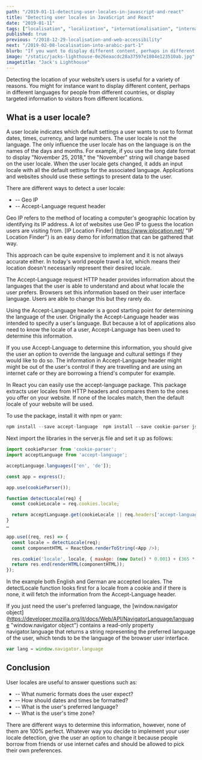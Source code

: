 ```yaml
---
path: "/2019-01-11-detecting-user-locales-in-javascript-and-react"
title: "Detecting user locales in JavaScript and React"
date: "2019-01-11"
tags: ["localisation", "localization", "internationalisation", "internationalization", "translation", "globalisation", "globalization", "react", "user locales"]
published: true
previous: "/2018-12-29-localisation-and-web-accessibility"
next: "/2019-02-08-localisation-into-arabic-part-1"
blurb: "If you want to display different content, perhaps in different languages for people from different countries, or display targeted information to visitors from different locations you need to detect the user locale. Read on to find out how."
image: "/static/jacks-lighthouse-0e26eaacdc28a37597e1804e123510ab.jpg"
imagetitle: "Jack's Lighthouse"
---
```


Detecting the location of your website’s users is useful for a variety of reasons. You might for instance want to display different content, perhaps in different languages for people from different countries, or display targeted information to visitors from different locations.

## What is a user locale?

A user locale indicates which default settings a user wants to use to format dates, times, currency, and large numbers. The user locale is not the language. The only influence the user locale has on the language is on the names of the days and months. For example, if you use the long date format to display "November 25, 2018," the "November" string will change based on the user locale. When the user locale gets changed, it adds an input locale with all the default settings for the associated language. Applications and websites should use these settings to present data to the user.

There are different ways to detect a user locale:

* -- Geo IP
* -- Accept-Language request header

Geo IP refers to the method of locating a computer's geographic location by identifying its IP address. A lot of websites use Geo IP to guess the location users are visiting from. [IP Location Finder] (https://www.iplocation.net/ "IP Location Finder") is an easy demo for information that can be gathered that way.

This approach can be quite expensive to implement and it is not always accurate either. In today's world people travel a lot, which means their location doesn't necessarily represent their desired locale.

The Accept-Language request HTTP header provides information about the languages that the user is able to understand and about what locale the user prefers. Browsers set this information based on their user interface language. Users are able to change this but they rarely do.

Using the Accept-Language header is a good starting point for determining the language of the user. Originally the Accept-Language header was intended to specify a user's language. But because a lot of applications also need to know the locale of a user, Accept-Language has been used to determine this information.

If you use Accept-Language to determine this information, you should give the user an option to override the language and cultural settings if they would like to do so. The information in Accept-Language header might might be out of the user's control if they are travelling and are using an internet cafe or they are borrowing a friend's computer for example.

In React you can easily use the accept-language package. This package extracts user locales from HTTP headers and compares them to the ones you offer on your website. If none of the locales match, then the default locale of your website will be used.

To use the package, install it with npm or yarn:

```javascript
npm install --save accept-language  npm install --save cookie-parser js-cookie
```

Next import the libraries in the server.js file and set it up as follows:

```javascript
import cookieParser from 'cookie-parser';
import acceptLanguage from 'accept-language';

acceptLanguage.languages(['en', 'de']);

const app = express();

app.use(cookieParser());

function detectLocale(req) {
  const cookieLocale = req.cookies.locale;

  return acceptLanguage.get(cookieLocale || req.headers['accept-language']) || 'en';
}
…

app.use((req, res) => {
  const locale = detectLocale(req);
  const componentHTML = ReactDom.renderToString(<App />);

  res.cookie('locale', locale, { maxAge: (new Date() * 0.001) + (365 * 24 * 3600) });
  return res.end(renderHTML(componentHTML));
});
```

In the example both English and German are accepted locales. The detectLocale function looks first for a locale from a cookie and if there is none, it will fetch the information from the Accept-Language header. 

If you just need the user's preferred language, the [window.navigator object] (https://developer.mozilla.org/it/docs/Web/API/NavigatorLanguage/language "window.navigator object") contains a read-only property navigator.language that returns a string representing the preferred language of the user, which tends to be the language of the browser user interface.

```javascript
var lang = window.navigator.language
```

## Conclusion

User locales are useful to answer questions such as:

* -- What numeric formats does the user expect?
* -- How should dates and times be formatted?
* -- What is the user's preferred language?
* -- What is the user's time zone?

There are different ways to determine this information, however, none of them are 100% perfect. Whatever way you decide to implement your user locale detection, give the user an option to change it because people borrow from friends or use internet cafes and should be allowed to pick their own preferences.
